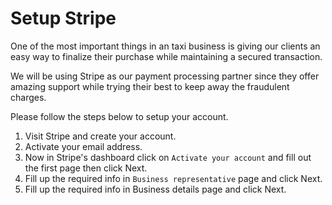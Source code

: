 # Setup Stripe

One of the most important things in an taxi business is giving our clients an easy way to finalize their purchase while maintaining a secured transaction.

We will be using Stripe as our payment processing partner since they offer amazing support while trying their best to keep away the fraudulent charges.

Please follow the steps below to setup your account.

1. Visit Stripe and create your account.
2. Activate your email address.
3. Now in Stripe's dashboard click on `Activate your account` and fill out the first page then click Next.
4. Fill up the required info in `Business representative` page and click Next.
5. Fill up the required info in Business details page and click Next.

